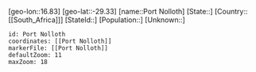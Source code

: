 ﻿---
location: [-29.33,16.83]
mapzoom: [7,12] 
mapmarker: city 
type: City
tags:
- geo/City


SpocWebEntityId: 33471
isDeleted: false
confidential: public

---
[geo-lon::16.83]
[geo-lat::-29.33]
[name::Port Nolloth]
[State::]
[Country::[[South_Africa]]]
[StateId::]
[Population::]
[Unknown::]


```leaflet
id: Port Nolloth
coordinates: [[Port Nolloth]]
markerFile: [[Port Nolloth]]
defaultZoom: 11 
maxZoom: 18
```
